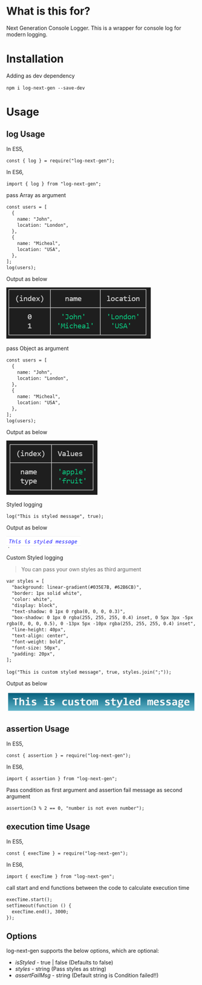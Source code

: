 # What is this for?

Next Generation Console Logger. This is a wrapper for console log for modern logging.

# Installation

Adding as dev dependency

`npm i log-next-gen --save-dev`

# Usage

## log Usage

In ES5,

```
const { log } = require("log-next-gen");
```

In ES6,

```
import { log } from "log-next-gen";
```

pass Array as argument

```
const users = [
  {
    name: "John",
    location: "London",
  },
  {
    name: "Micheal",
    location: "USA",
  },
];
log(users);
```
Output as below

![alt text](https://github.com/kashyapkaki/log-next-gen/blob/master/output/ArrayOutput.PNG?raw=true)

pass Object as argument

```
const users = [
  {
    name: "John",
    location: "London",
  },
  {
    name: "Micheal",
    location: "USA",
  },
];
log(users);
```
Output as below

![alt text](https://github.com/kashyapkaki/log-next-gen/blob/master/output/ObjectCapture.PNG?raw=true)

Styled logging

```
log("This is styled message", true);
```
Output as below

![alt text](https://github.com/kashyapkaki/log-next-gen/blob/master/output/StyledMsg.PNG?raw=true)

Custom Styled logging

> You can pass your own styles as third argument

```
var styles = [
  "background: linear-gradient(#035E7B, #62B6CB)",
  "border: 1px solid white",
  "color: white",
  "display: block",
  "text-shadow: 0 1px 0 rgba(0, 0, 0, 0.3)",
  "box-shadow: 0 1px 0 rgba(255, 255, 255, 0.4) inset, 0 5px 3px -5px rgba(0, 0, 0, 0.5), 0 -13px 5px -10px rgba(255, 255, 255, 0.4) inset",
  "line-height: 40px",
  "text-align: center",
  "font-weight: bold",
  "font-size: 50px",
  "padding: 20px",
];

log("This is custom styled message", true, styles.join(";"));
```
Output as below

![alt text](https://github.com/kashyapkaki/log-next-gen/blob/master/output/customStyleMsg.PNG?raw=true)

## assertion Usage

In ES5,

```
const { assertion } = require("log-next-gen");
```

In ES6,

```
import { assertion } from "log-next-gen";
```

Pass condition as first argument and assertion fail message as second argument

```
assertion(3 % 2 == 0, "number is not even number");
```

## execution time Usage

In ES5,

```
const { execTime } = require("log-next-gen");
```

In ES6,

```
import { execTime } from "log-next-gen";
```

call start and end functions between the code to calculate execution time

```
execTime.start();
setTimeout(function () {
  execTime.end(), 3000;
});
```

## Options

log-next-gen supports the below options, which are optional:

- _isStyled_ - true | false (Defaults to false)
- _styles_ - string (Pass styles as string)
- _assertFailMsg_ - string (Default string is Condition failed!!)
